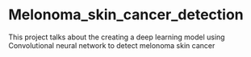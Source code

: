 # Melonoma_skin_cancer_detection
This project talks about the creating a deep learning model using Convolutional neural network to detect melonoma skin cancer
